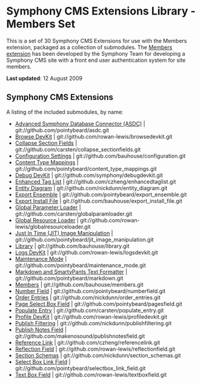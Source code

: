 # Symphony CMS Extensions Library - Members Set

This is a set of 30 Symphony CMS Extensions for use with the Members extension, packaged as a collection of submodules. The [Members extension](http://github.com/bauhouse/members/tree/master) has been developed by the Symphony Team for developing a Symphony CMS site with a front end user authentication system for site members.

**Last updated**: 12 August 2009

## Symphony CMS Extensions

A listing of the included submodules, by name:

* [Advanced Symphony Database Connector (ASDC)](http://github.com/pointybeard/asdc/) | git://github.com/pointybeard/asdc.git
* [Browse DevKit](http://github.com/rowan-lewis/browsedevkit/) | git://github.com/rowan-lewis/browsedevkit.git
* [Collapse Section Fields](http://github.com/carsten/collapse_sectionfields/) | git://github.com/carsten/collapse_sectionfields.git
* [Configuration Settings](http://github.com/bauhouse/configuration/) | git://github.com/bauhouse/configuration.git
* [Content Type Mappings](http://github.com/pointybeard/content_type_mappings/) | git://github.com/pointybeard/content_type_mappings.git
* [Debug DevKit](http://github.com/symphony/debugdevkit/) | git://github.com/symphony/debugdevkit.git
* [Enhanced Tag List](http://github.com/czheng/enhancedtaglist/) | git://github.com/czheng/enhancedtaglist.git
* [Entity Diagram](http://github.com/nickdunn/entity_diagram/) | git://github.com/nickdunn/entity_diagram.git
* [Export Ensemble](http://github.com/pointybeard/export_ensemble/) | git://github.com/pointybeard/export_ensemble.git
* [Export Install File](http://github.com/bauhouse/export_install_file/) | git://github.com/bauhouse/export_install_file.git
* [Global Parameter Loader](http://github.com/carsten/globalparamloader/) | git://github.com/carsten/globalparamloader.git
* [Global Resource Loader](http://github.com/rowan-lewis/globalresourceloader/) | git://github.com/rowan-lewis/globalresourceloader.git
* [Just In Time (JIT) Image Manipulation](http://github.com/pointybeard/jit_image_manipulation/) | git://github.com/pointybeard/jit_image_manipulation.git
* [Library](http://github.com/bauhouse/library/) | git://github.com/bauhouse/library.git
* [Logs DevKit](http://github.com/rowan-lewis/logsdevkit/) | git://github.com/rowan-lewis/logsdevkit.git
* [Maintenance Mode](http://github.com/pointybeard/maintenance_mode/) | git://github.com/pointybeard/maintenance_mode.git
* [Markdown and SmartyPants Text Formatter](http://github.com/pointybeard/markdown/) | git://github.com/pointybeard/markdown.git
* [Members](http://github.com/bauhouse/members/) | git://github.com/bauhouse/members.git
* [Number Field](http://github.com/pointybeard/numberfield/) | git://github.com/pointybeard/numberfield.git
* [Order Entries](http://github.com/nickdunn/order_entries/) | git://github.com/nickdunn/order_entries.git
* [Page Select Box Field](http://github.com/pointybeard/pagesfield/) | git://github.com/pointybeard/pagesfield.git
* [Populate Entry](http://github.com/carsten/populate_entry/) | git://github.com/carsten/populate_entry.git
* [Profile DevKit](http://github.com/rowan-lewis/profiledevkit/) | git://github.com/rowan-lewis/profiledevkit.git
* [Publish Filtering](http://github.com/nickdunn/publishfiltering/) | git://github.com/nickdunn/publishfiltering.git
* [Publish Notes Field](http://github.com/makenosound/publishnotesfield/) | git://github.com/makenosound/publishnotesfield.git
* [Reference Link](http://github.com/czheng/referencelink/) | git://github.com/czheng/referencelink.git
* [Reflection Field](http://github.com/rowan-lewis/reflectionfield/) | git://github.com/rowan-lewis/reflectionfield.git
* [Section Schemas](http://github.com/nickdunn/section_schemas/) | git://github.com/nickdunn/section_schemas.git
* [Select Box Link Field](http://github.com/pointybeard/selectbox_link_field/) | git://github.com/pointybeard/selectbox_link_field.git
* [Text Box Field](http://github.com/rowan-lewis/textboxfield/) | git://github.com/rowan-lewis/textboxfield.git
